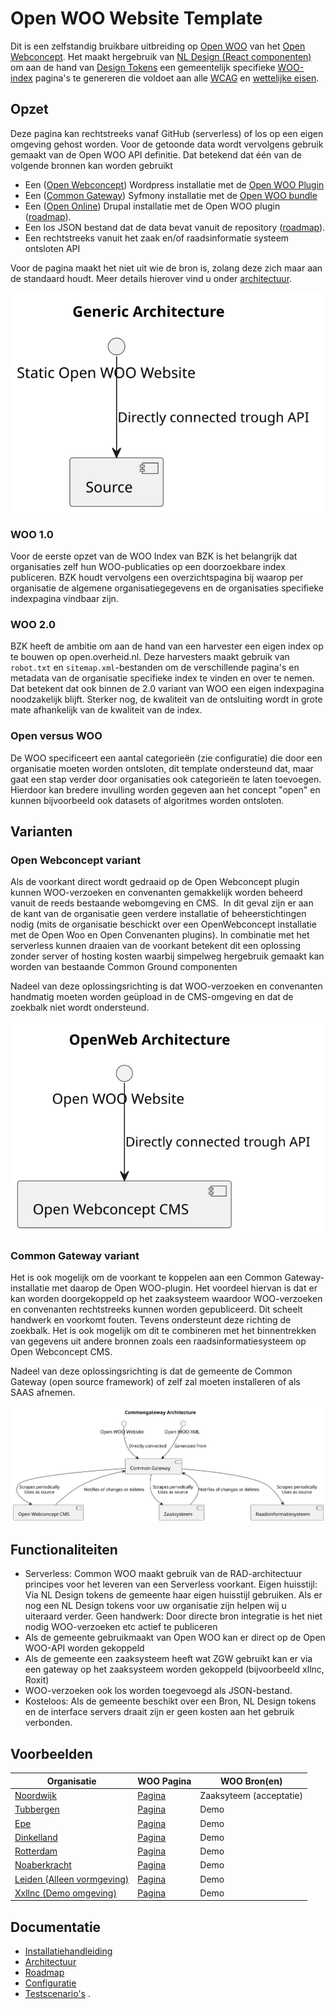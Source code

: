 # Open WOO Website Template

Dit is een zelfstandig bruikbare uitbreiding op [Open WOO](https://github.com/OpenWebconcept/plugin-openwoo) van het [Open Webconcept](https://openwebconcept.nl/). Het maakt hergebruik van [NL Design (React componenten)](https://nldesignsystem.nl/meedoen/introductie) om aan de hand van [Design Tokens](https://nldesignsystem.nl/meedoen/design-tokens/) een gemeentelijk specifieke [WOO-index](https://www.koopoverheid.nl/voor-overheden/rijksoverheid/woo-index) pagina's te genereren die voldoet aan alle [WCAG](https://wcag.nl/kennis/richtlijnen/) en [wettelijke eisen](https://www.rijksoverheid.nl/onderwerpen/wet-open-overheid-woo).

## Opzet

Deze pagina kan rechtstreeks vanaf GitHub (serverless) of los op een eigen omgeving gehost worden. Voor de getoonde data wordt vervolgens gebruik gemaakt van de Open WOO API definitie.  Dat betekend dat één van de volgende bronnen kan worden gebruikt

- Een ([Open Webconcept](https://openwebconcept.nl/)) Wordpress installatie met de [Open WOO Plugin](https://github.com/OpenWebconcept/plugin-openwoo)
- Een ([Common Gateway](https://commongateway.app/)) Syfmony installatie met de [Open WOO bundle](https://github.com/CommonGateway/WooBundle)
- Een ([Open Online](https://www.dimpact.nl/nieuws/gemeente-vught-live-met-open-online)) Drupal installatie met de Open WOO plugin ([roadmap](/docs/Roadmap.md)).
- Een los JSON bestand dat de data bevat vanuit de repository ([roadmap](/docs/Roadmap.md)).
- Een rechtstreeks vanuit het zaak en/of raadsinformatie systeem ontsloten API 

Voor de pagina maakt het niet uit wie de bron is, zolang deze zich maar aan de standaard houdt. 
Meer details hierover vind u onder [architectuur](/docs/Architectuur.md).


![docs/components.svg](docs/components.svg "Website Architecture")

### WOO 1.0

Voor de eerste opzet van de WOO Index van BZK is het belangrijk dat organisaties zelf hun WOO-publicaties op een doorzoekbare index publiceren. BZK houdt vervolgens een overzichtspagina bij waarop per organisatie de algemene organisatiegegevens en de organisaties specifieke indexpagina vindbaar zijn.

### WOO 2.0

BZK heeft de ambitie om aan de hand van een harvester een eigen index op te bouwen op open.overheid.nl. Deze harvesters maakt gebruik van `robot.txt` en `sitemap.xml`-bestanden om de verschillende pagina's en metadata van de organisatie specifieke index te vinden en over te nemen. Dat betekent dat ook binnen de 2.0 variant van WOO een eigen indexpagina noodzakelijk blijft. Sterker nog, de kwaliteit van de ontsluiting wordt in grote mate afhankelijk van de kwaliteit van de index.

### Open versus WOO

De WOO specificeert een aantal categorieën (zie configuratie) die door een organisatie moeten worden ontsloten, dit template ondersteund dat, maar gaat een stap verder door organisaties ook categorieën te laten toevoegen. Hierdoor kan bredere invulling worden gegeven aan het concept "open" en kunnen bijvoorbeeld ook datasets of algoritmes worden ontsloten.

## Varianten

### Open Webconcept variant

Als de voorkant direct wordt gedraaid op de Open Webconcept plugin kunnen WOO-verzoeken en convenanten gemakkelijk worden beheerd vanuit de reeds bestaande webomgeving en CMS.  In dit geval zijn er aan de kant van de organisatie geen verdere installatie of beheerstichtingen nodig (mits de organisatie beschickt over een OpenWebconcept installatie met de Open Woo en Open Convenanten plugins). In combinatie met het serverless kunnen draaien van de voorkant betekent dit een oplossing zonder server of hosting kosten waarbij simpelweg hergebruik gemaakt kan worden van bestaande Common Ground componenten

Nadeel van deze oplossingsrichting is dat WOO-verzoeken en convenanten handmatig moeten worden geüpload in de CMS-omgeving en dat de zoekbalk niet wordt ondersteund.

![docs/openweb.svg](docs/openweb.svg "OpenWeb Architecture")

### Common Gateway variant

Het is ook mogelijk om de voorkant te koppelen aan een Common Gateway-installatie met daarop de Open WOO-plugin. Het voordeel hiervan is dat er kan worden doorgekoppeld op het zaaksysteem waardoor WOO-verzoeken en convenanten rechtstreeks kunnen worden gepubliceerd. Dit scheelt handwerk en voorkomt fouten. Tevens ondersteunt deze richting de zoekbalk. Het is ook mogelijk om dit te combineren met het binnentrekken van gegevens uit andere bronnen zoals een raadsinformatiesysteem op Open Webconcept CMS.

Nadeel van deze oplossingsrichting is dat de gemeente de Common Gateway (open source framework) of zelf zal moeten installeren of als SAAS afnemen.

![docs/commongateway.svg](docs/commongateway.svg "Commongateway Architecture")

## Functionaliteiten

- Serverless: Common WOO maakt gebruik van de RAD-architectuur principes voor het leveren van een Serverless voorkant.
Eigen huisstijl: Via NL Design tokens de gemeente haar eigen huisstijl gebruiken. Als er nog een NL Design tokens voor uw organisatie zijn helpen wij u uiteraard verder.
Geen handwerk: Door directe bron integratie is het niet nodig WOO-verzoeken etc actief te publiceren
- Als de gemeente gebruikmaakt van Open WOO kan er direct op de Open WOO-API worden gekoppeld
- Als de gemeente een zaaksysteem heeft wat ZGW gebruikt kan er via een gateway op het zaaksysteem worden gekoppeld (bijvoorbeeld xllnc, Roxit)
- WOO-verzoeken ook los worden toegevoegd als JSON-bestand.
- Kosteloos: Als de gemeente beschikt over een Bron, NL Design tokens en de interface servers draait zijn er geen kosten aan het gebruik verbonden.

## Voorbeelden

| Organisatie | WOO Pagina | WOO Bron(en)            |
|-------------|------------|-------------------------|
| [Noordwijk](https://conductionnl.github.io/woo-website-noordwijk/) | [Pagina](https://conductionnl.github.io/woo-website-noordwijk/) | Zaaksyteem (acceptatie) |
| [Tubbergen](https://conductionnl.github.io/woo-website-tubbergen/)| [Pagina](https://conductionnl.github.io/woo-website-tubbergen/)| Demo                    |
|[Epe](https://conductionnl.github.io/woo-website-epe/)| [Pagina](https://conductionnl.github.io/woo-website-epe/)| Demo                    |
|[Dinkelland](https://conductionnl.github.io/woo-website-dinkelland/)| [Pagina](https://conductionnl.github.io/woo-website-dinkelland/)| Demo                    |
|[Rotterdam](https://conductionnl.github.io/woo-website-rotterdam/)| [Pagina](https://conductionnl.github.io/woo-website-rotterdam/)| Demo                    |
|[Noaberkracht](https://conductionnl.github.io/woo-website-noaberkracht/)| [Pagina](https://conductionnl.github.io/woo-website-noaberkracht/)| Demo                    |
 |[Leiden (Alleen vormgeving)](https://conductionnl.github.io/woo-website-leiden/)| [Pagina](https://conductionnl.github.io/woo-website-leiden/)| Demo                    |
 |[Xxllnc (Demo omgeving)](https://conductionnl.github.io/woo-website-xxllnc/)| [Pagina](https://conductionnl.github.io/woo-website-xxllnc/)| Demo                    |

## Documentatie

- [Installatiehandleiding](docs/Installatie.md)
- [Architectuur](docs/Architectuur.md)
- [Roadmap](docs/Roadmap.md)
- [Configuratie](docs/Configuratie.md)
- [Testscenario's](docs/Tests.md)
.